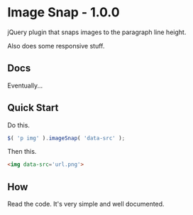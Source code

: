 Image Snap - 1.0.0
==========

jQuery plugin that snaps images to the paragraph line height.

Also does some responsive stuff.


## Docs
Eventually...


## Quick Start
Do this.

```js
$( 'p img' ).imageSnap( 'data-src' );
```

Then this.

```html
<img data-src='url.png'>
```


## How
Read the code. It's very simple and well documented.
